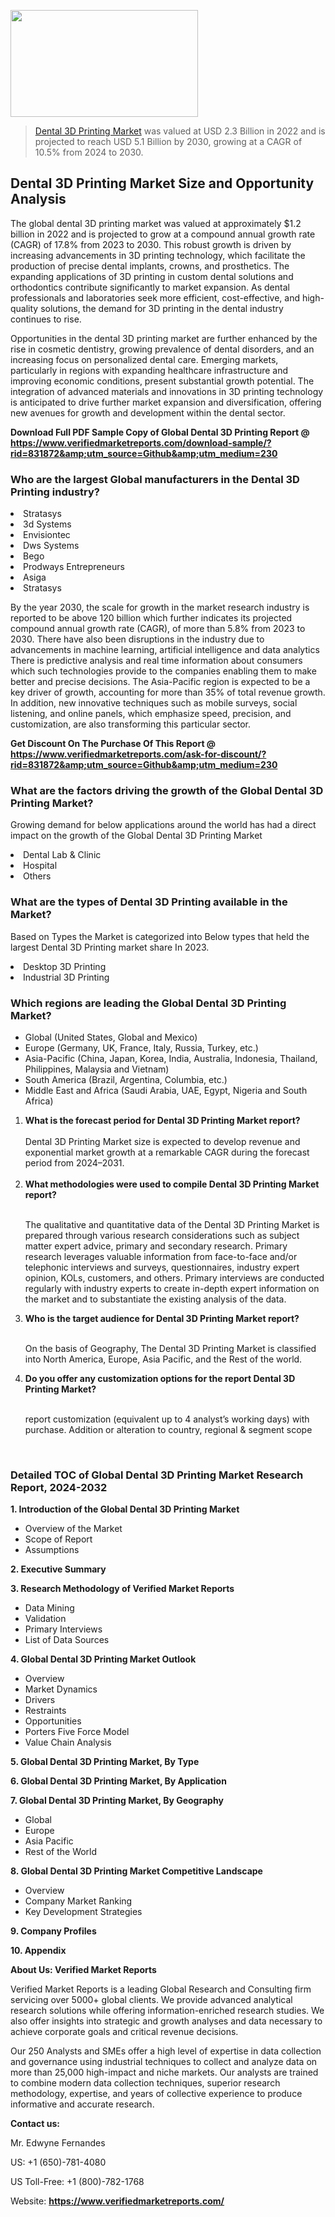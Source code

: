 <img src="https://ffe5etoiles.com/wp-content/uploads/2024/12/MST1-300x171.png" alt="" width="300" height="171" class="alignnone size-medium wp-image-20088" /><blockquote><p><p><a href="https://www.verifiedmarketreports.com/download-sample/?rid=831872&utm_source=Github&utm_medium=230" target="_blank">Dental 3D Printing Market</a> was valued at USD 2.3 Billion in 2022 and is projected to reach USD 5.1 Billion by 2030, growing at a CAGR of 10.5% from 2024 to 2030.</p></blockquote><p><h2>Dental 3D Printing Market Size and Opportunity Analysis</h2><p>The global dental 3D printing market was valued at approximately $1.2 billion in 2022 and is projected to grow at a compound annual growth rate (CAGR) of 17.8% from 2023 to 2030. This robust growth is driven by increasing advancements in 3D printing technology, which facilitate the production of precise dental implants, crowns, and prosthetics. The expanding applications of 3D printing in custom dental solutions and orthodontics contribute significantly to market expansion. As dental professionals and laboratories seek more efficient, cost-effective, and high-quality solutions, the demand for 3D printing in the dental industry continues to rise.</p><p>Opportunities in the dental 3D printing market are further enhanced by the rise in cosmetic dentistry, growing prevalence of dental disorders, and an increasing focus on personalized dental care. Emerging markets, particularly in regions with expanding healthcare infrastructure and improving economic conditions, present substantial growth potential. The integration of advanced materials and innovations in 3D printing technology is anticipated to drive further market expansion and diversification, offering new avenues for growth and development within the dental sector.</p></p><p class=""><strong>Download Full PDF Sample Copy of Global Dental 3D Printing Report @ <a href="https://www.verifiedmarketreports.com/download-sample/?rid=831872&amp;utm_source=Github&amp;utm_medium=230" target="_blank">https://www.verifiedmarketreports.com/download-sample/?rid=831872&amp;utm_source=Github&amp;utm_medium=230</a></strong></p><h3 id="" class="">Who are the largest Global manufacturers in the Dental 3D Printing industry?</h3><p><li>Stratasys</li><li> 3d Systems</li><li> Envisiontec</li><li> Dws Systems</li><li> Bego</li><li> Prodways Entrepreneurs</li><li> Asiga</li><li> Stratasys</li></p><div class=""><div class="" dir="" data-message-author-role="" data-message-id="" data-message-model-slug=""><div class=""><div class=""><div class=""><div class="" dir="" data-message-author-role="" data-message-id="" data-message-model-slug=""><div class=""><div class=""><p>By the year 2030, the scale for growth in the market research industry is reported to be above 120 billion which further indicates its projected compound annual growth rate (CAGR), of more than 5.8% from 2023 to 2030. There have also been disruptions in the industry due to advancements in machine learning, artificial intelligence and data analytics There is predictive analysis and real time information about consumers which such technologies provide to the companies enabling them to make better and precise decisions. The Asia-Pacific region is expected to be a key driver of growth, accounting for more than 35% of total revenue growth. In addition, new innovative techniques such as mobile surveys, social listening, and online panels, which emphasize speed, precision, and customization, are also transforming this particular sector.</p><p><strong>Get Discount On The Purchase Of This Report @&nbsp; <a href="https://www.verifiedmarketreports.com/ask-for-discount/?rid=831872&amp;utm_source=Github&amp;utm_medium=230" target="_blank">https://www.verifiedmarketreports.com/ask-for-discount/?rid=831872&amp;utm_source=Github&amp;utm_medium=230</a></strong></p></div></div></div></div></div></div></div></div><h3 id="" class="">What are the factors driving the growth of the Global Dental 3D Printing Market?</h3><p id="" class="">Growing demand for below applications around the world has had a direct impact on the growth of the Global Dental 3D Printing Market</p><p id="" class=""><li>Dental Lab & Clinic</li><li> Hospital</li><li> Others</li></p><h3 id="" class="">What are the types of Dental 3D Printing available in the Market?</h3><p id="" class="">Based on Types the Market is categorized into Below types that held the largest Dental 3D Printing market share In 2023.</p><p id="" class=""><li>Desktop 3D Printing</li><li> Industrial 3D Printing</li></p><h3 id="" class="">Which regions are leading the Global Dental 3D Printing Market?</h3><ul><li>Global (United States, Global and Mexico)</li><li>Europe (Germany, UK, France, Italy, Russia, Turkey, etc.)</li><li>Asia-Pacific (China, Japan, Korea, India, Australia, Indonesia, Thailand, Philippines, Malaysia and Vietnam)</li><li>South America (Brazil, Argentina, Columbia, etc.)</li><li>Middle East and Africa (Saudi Arabia, UAE, Egypt, Nigeria and South Africa)</li></ul><p><ol><li><strong>What is the forecast period for Dental 3D Printing Market report?<br /></strong><br /><span data-sheets-root="1" data-sheets-value="{&quot;1&quot;:2,&quot;2&quot;:&quot;XXXX size is expected to develop revenue and exponential market growth at a remarkable CAGR during the forecast period from 2024&ndash;2030.&quot;}" data-sheets-userformat="{&quot;2&quot;:12674,&quot;4&quot;:{&quot;1&quot;:2,&quot;2&quot;:16776960},&quot;10&quot;:2,&quot;11&quot;:0,&quot;15&quot;:&quot;Arial&quot;,&quot;16&quot;:12}">Dental 3D Printing Market size is expected to develop revenue and exponential market growth at a remarkable CAGR during the forecast period from 2024&ndash;2031.</span><br /><br /></li><li><strong>What methodologies were used to compile Dental 3D Printing Market report?<br /><br /></strong><p>The qualitative and quantitative data of the&nbsp;Dental 3D Printing Market is prepared through various research considerations such as subject matter expert advice, primary and secondary research. Primary research leverages valuable information from face-to-face and/or telephonic interviews and surveys, questionnaires, industry expert opinion, KOLs, customers, and others. Primary interviews are conducted regularly with industry experts to create in-depth expert information on the market and to substantiate the existing analysis of the data.&nbsp;</p></li><li><strong>Who is the target audience for Dental 3D Printing Market report?<br /><br /></strong><p>On the basis of Geography, The&nbsp;Dental 3D Printing Market is classified into North America, Europe, Asia Pacific, and the Rest of the world.</p></li><li><strong>Do you offer any customization options for the report Dental 3D Printing Market?<br /><br /></strong><p>report customization (equivalent up to 4 analyst&rsquo;s working days) with purchase. Addition or alteration to country, regional &amp; segment scope</p><p>&nbsp;</p></li></ol></p><h3 id="" class="">Detailed TOC of Global Dental 3D Printing Market Research Report, 2024-2032</h3><p id="" class=""><strong>1. Introduction of the Global Dental 3D Printing Market</strong></p><ul><li>Overview of the Market</li><li>Scope of Report</li><li>Assumptions</li></ul><p id="" class=""><strong>2. Executive Summary</strong></p><p id="" class=""><strong>3. Research Methodology of&nbsp;Verified Market Reports</strong></p><ul><li>Data Mining</li><li>Validation</li><li>Primary Interviews</li><li>List of Data Sources</li></ul><p id="" class=""><strong>4. Global Dental 3D Printing Market Outlook</strong></p><ul><li>Overview</li><li>Market Dynamics</li><li>Drivers</li><li>Restraints</li><li>Opportunities</li><li>Porters Five Force Model</li><li>Value Chain Analysis</li></ul><p id="" class=""><strong>5. Global Dental 3D Printing Market, By&nbsp;Type</strong></p><p id="" class=""><strong>6. Global Dental 3D Printing Market, By Application</strong></p><p id="" class=""><strong>7. Global Dental 3D Printing Market, By Geography</strong></p><ul><li>Global</li><li>Europe</li><li>Asia Pacific</li><li>Rest of the World</li></ul><p id="" class=""><strong>8. Global Dental 3D Printing Market Competitive Landscape</strong></p><ul><li>Overview</li><li>Company Market Ranking</li><li>Key Development Strategies</li></ul><p id="" class=""><strong>9. Company Profiles</strong></p><p id="" class=""><strong>10. Appendix</strong></p><p id="" class=""><strong>About Us: Verified Market Reports</strong></p><p id="" class="">Verified Market Reports is a leading Global Research and Consulting firm servicing over 5000+ global clients. We provide advanced analytical research solutions while offering information-enriched research studies. We also offer insights into strategic and growth analyses and data necessary to achieve corporate goals and critical revenue decisions.</p><p id="" class="">Our 250 Analysts and SMEs offer a high level of expertise in data collection and governance using industrial techniques to collect and analyze data on more than 25,000 high-impact and niche markets. Our analysts are trained to combine modern data collection techniques, superior research methodology, expertise, and years of collective experience to produce informative and accurate research.</p><p id="" class=""><strong>Contact us:</strong></p><p id="" class="">Mr. Edwyne Fernandes</p><p id="" class="">US: +1 (650)-781-4080</p><p id="" class="">US Toll-Free: +1 (800)-782-1768</p><p id="" class="">Website: <a target="" data-test-app-aware-link=""><strong>https://www.verifiedmarketreports.com/</strong></a></p>
